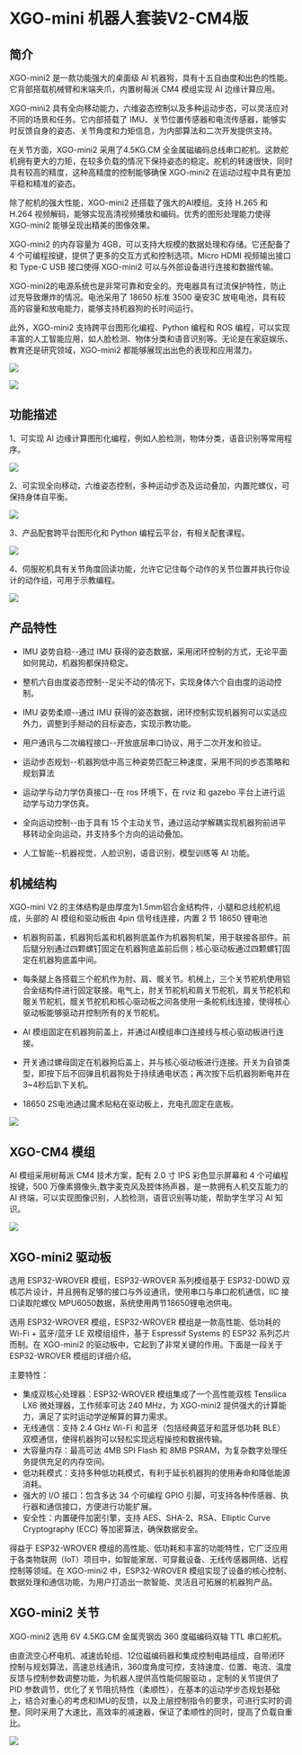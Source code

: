 ﻿---
sidebar_position: 3
sidebar_label: XGO-mini 机器人套装V2-CM4版
---


# XGO-mini 机器人套装V2-CM4版

## 简介

XGO-mini2 是一款功能强大的桌面级 Al 机器狗，具有十五自由度和出色的性能。它背部搭载机械臂和末端夹爪，内置树莓派 CM4 模组实现 AI 边缘计算应用。

XGO-mini2 具有全向移动能力，六维姿态控制以及多种运动步态，可以灵活应对不同的场景和任务。它内部搭载了 IMU、关节位置传感器和电流传感器，能够实时反馈自身的姿态、关节角度和力矩信息，为内部算法和二次开发提供支持。

在关节方面，XGO-mini2 采用了4.5KG.CM 全金属磁编码总线串口舵机。这款舵机拥有更大的力矩，在较多负载的情况下保持姿态的稳定。舵机的转速很快，同时具有较高的精度，这种高精度的控制能够确保 XGO-mini2 在运动过程中具有更加平稳和精准的姿态。

除了舵机的强大性能，XGO-mini2 还搭载了强大的AI模组。支持 H.265 和 H.264 视频解码，能够实现高清视频播放和编码。优秀的图形处理能力使得 XGO-mini2 能够呈现出精美的图像效果。

XGO-mini2 的内存容量为 4GB，可以支持大规模的数据处理和存储。它还配备了 4 个可编程按键，提供了更多的交互方式和控制选项。Micro HDMI 视频输出接口和 Type-C USB 接口使得 XGO-mini2 可以与外部设备进行连接和数据传输。

XGO-mini2的电源系统也是非常可靠和安全的。充电器具有过流保护特性，防止过充导致爆炸的情况。电池采用了 18650 标准 3500 毫安3C 放电电池，具有较高的容量和放电能力，能够支持机器狗的长时间运行。

此外，XGO-mini2 支持跨平台图形化编程、Python 编程和 ROS 编程，可以实现丰富的人工智能应用，如人脸检测、物体分类和语音识别等。无论是在家庭娱乐、教育还是研究领域，XGO-mini2 都能够展现出出色的表现和应用潜力。

![](https://wiki-media-ef.oss-cn-hongkong.aliyuncs.com/docs/pico/cm4-xgo-robot-kit/images/cm4-xgo-mini-index.png)

![](https://wiki-media-ef.oss-cn-hongkong.aliyuncs.com/docs/pico/cm4-xgo-robot-kit/images/cm4-xgo-products-01.gif)

## 功能描述

1、可实现 AI 边缘计算图形化编程，例如人脸检测，物体分类，语音识别等常用程序。

![](https://wiki-media-ef.oss-cn-hongkong.aliyuncs.com/docs/pico/cm4-xgo-robot-kit/images/cm4-xgo-products-06.png)



2、可实现全向移动，六维姿态控制，多种运动步态及运动叠加，内置陀螺仪，可保持身体自平衡。

![](https://wiki-media-ef.oss-cn-hongkong.aliyuncs.com/docs/pico/cm4-xgo-robot-kit/images/cm4-xgo-products-05.gif)



3、产品配套跨平台图形化和 Python 编程云平台，有相关配套课程。

![](https://wiki-media-ef.oss-cn-hongkong.aliyuncs.com/docs/pico/cm4-xgo-robot-kit/images/cm4-xgo-products-04.gif)



4、伺服舵机具有关节角度回读功能，允许它记住每个动作的关节位置并执行你设计的动作组，可用于示教编程。

![](https://wiki-media-ef.oss-cn-hongkong.aliyuncs.com/docs/pico/cm4-xgo-robot-kit/images/cm4-xgo-products-02.gif)

## 产品特性

- IMU 姿势自稳--通过 IMU 获得的姿态数据，采用闭环控制的方式，无论平面如何晃动，机器狗都保持稳定。

- 整机六自由度姿态控制--足尖不动的情况下，实现身体六个自由度的运动控制。

- IMU 姿势柔顺--通过 IMU 获得的姿态数据，闭环控制实现机器狗可以实适应外力，调整到手掰动的目标姿态，实现示教功能。

- 用户通讯与二次编程接口--开放底层串口协议，用于二次开发和验证。

- 运动步态规划--机器狗低中高三种姿势匹配三种速度，采用不同的步态策略和规划算法

- 运动学与动力学仿真接口--在 ros 环境下，在 rviz 和 gazebo 平台上进行运动学与动力学仿真。

- 全向运动控制--由于具有 15 个主动关节，通过运动学解耦实现机器狗前进平移转动全向运动，并支持多个方向的运动叠加。

- 人工智能--机器视觉，人脸识别，语音识别，模型训练等 AI 功能。

## 机械结构

XGO-mini V2 的主体结构是由厚度为1.5mm铝合金结构件，小腿和总线舵机组成，头部的 AI 模组和驱动板由 4pin 信号线连接，内置 2 节 18650 锂电池

- 机器狗前盖，机器狗后盖和机器狗底盖作为机器狗机架，用于联接各部件。前后腿分别通过四颗螺钉固定在机器狗底盖前后侧；核心驱动板通过四颗螺钉固定在机器狗底盖中间。

- 每条腿上各搭载三个舵机作为肘、肩、髋关节。机械上，三个关节舵机使用铝合金结构件进行固定联接。电气上，肘关节舵机和肩关节舵机，肩关节舵机和髋关节舵机，髋关节舵机和核心驱动板之间各使用一条舵机线连接，使得核心驱动板能够驱动并控制所有的关节舵机。

- AI 模组固定在机器狗前盖上，并通过AI模组串口连接线与核心驱动板进行连接。

- 开关通过螺母固定在机器狗后盖上，并与核心驱动板进行连接。开关为自锁类型，即按下后不回弹且机器狗处于持续通电状态；再次按下后机器狗断电并在3~4秒后趴下关机。

- 18650 2S电池通过魔术贴粘在驱动板上，充电孔固定在底板。

![](https://wiki-media-ef.oss-cn-hongkong.aliyuncs.com/docs/pico/cm4-xgo-robot-kit/images/cm4-xgo-overview-03.png)



## XGO-CM4 模组

AI 模组采用树莓派 CM4 技术方案，配有 2.0 寸 IPS 彩色显示屏幕和 4 个可编程按键，500 万像素摄像头,数字麦克风及腔体扬声器，是一款拥有人机交互能力的 AI 终端，可以实现图像识别，人脸检测，语音识别等功能，帮助学生学习 AI 知识。

![](https://wiki-media-ef.oss-cn-hongkong.aliyuncs.com/docs/pico/cm4-xgo-robot-kit/images/cm4-xgo-index-03.png)

## XGO-mini2 驱动板

选用 ESP32-WROVER 模组，ESP32-WROVER 系列模组基于 ESP32-D0WD 双核芯片设计，并且拥有足够的接口与外设通讯，使用串口与串口舵机通信，IIC 接口读取陀螺仪 MPU6050数据，系统使用两节18650锂电池供电。

选用 ESP32-WROVER 模组，ESP32-WROVER 模组是一款高性能、低功耗的 Wi-Fi + 蓝牙/蓝牙 LE 双模组组件，基于 Espressif Systems 的 ESP32 系列芯片而制。在 XGO-mini2 的驱动板中，它起到了非常关键的作用。下面是一段关于 ESP32-WROVER 模组的详细介绍。

主要特性：

- 集成双核心处理器：ESP32-WROVER 模组集成了一个高性能双核 Tensilica LX6 微处理器，工作频率可达 240 MHz，为 XGO-mini2 提供强大的计算能力，满足了实时运动学逆解算的算力需求。
- 无线通信：支持 2.4 GHz Wi-Fi 和蓝牙（包括经典蓝牙和蓝牙低功耗 BLE）双模通信，使得机器狗可以轻松实现远程操控和数据传输。
- 大容量内存：最高可达 4MB SPI Flash 和 8MB PSRAM，为复杂数字处理任务提供充足的内存空间。
- 低功耗模式：支持多种低功耗模式，有利于延长机器狗的使用寿命和降低能源消耗。
- 强大的 I/O 接口：包含多达 34 个可编程 GPIO 引脚，可支持各种传感器、执行器和通信接口，方便进行功能扩展。
- 安全性：内置硬件加密引擎，支持 AES、SHA-2、RSA、Elliptic Curve Cryptography (ECC) 等加密算法，确保数据安全。

得益于 ESP32-WROVER 模组的高性能、低功耗和丰富的功能特性，它广泛应用于各类物联网（IoT）项目中，如智能家居、可穿戴设备、无线传感器网络、远程控制等领域。在  XGO-mini2 中，ESP32-WROVER 模组实现了设备的核心控制、数据处理和通信功能，为用户打造出一款智能、灵活且可拓展的机器狗产品。

## XGO-mini2 关节

XGO-mini2 选用 6V 4.5KG.CM 金属壳钢齿 360 度磁编码双轴 TTL 串口舵机。

由直流空心杯电机、减速齿轮组、12位磁编码器和集成控制电路组成，自带闭环控制与规划算法，高速总线通讯，360度角度可控，支持速度、位置、电流、温度反馈与控制参数调整功能，为机器人提供高性能伺服驱动 。定制的关节提供了 PID 参数调节，优化了关节阻抗特性（柔顺性），在基本的运动学步态规划基础上，结合对重心的考虑和IMU的反馈，以及上层控制指令的要求，可进行实时的调整。同时采用了大速比，高效率的减速器，保证了柔顺性的同时，提高了负载自重比。

![](https://wiki-media-ef.oss-cn-hongkong.aliyuncs.com/docs/pico/cm4-xgo-robot-kit/images/cm4-xgo-overview-06.png)
